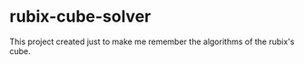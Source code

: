 # rubix-cube-solver
This project created just to make me remember the algorithms of the rubix's cube.
